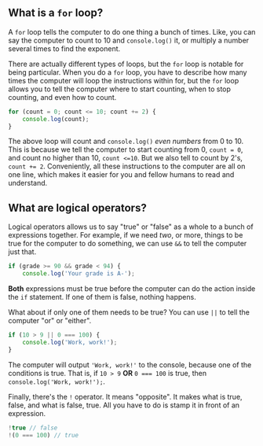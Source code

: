 ## What is a `for` loop?

A `for` loop tells the computer to do one thing a bunch of times. Like, you can say the computer to count to 10 and `console.log()` it, or multiply a number several times to find the exponent.

There are actually different types of loops, but the `for` loop is notable for being particular. When you do a `for` loop, you have to describe how many times the computer will loop the instructions within for, but the `for` loop allows you to tell the computer where to start counting, when to stop counting, and even how to count.

```js 
for (count = 0; count <= 10; count += 2) {
    console.log(count);
}
```

The above loop will count and `console.log()` *even numbers* from 0 to 10. This is because we tell the computer to start counting from 0, `count = 0`, and count no higher than 10, `count <=10`. But we also tell to count by 2's, `count += 2`. Conveniently, all these instructions to the computer are all on one line, which makes it easier for you and fellow humans to read and understand.

## What are logical operators?

Logical operators allows us to say "true" or "false" as a whole to a bunch of expressions together. For example, if we need *two*, or more, things to be true for the computer to do something, we can use `&&` to tell the computer just that.

```js
if (grade >= 90 && grade < 94) {
    console.log('Your grade is A-');
```

**Both** expressions must be true before the computer can do the action inside the `if` statement. If one of them is false, nothing happens.

What about if only one of them needs to be true? You can use `||` to tell the computer "or" or "either".

```js
if (10 > 9 || 0 === 100) {
    console.log('Work, work!');
}
```

The computer will output `'Work, work!'` to the console, because one of the conditions is true. That is, if `10 > 9` **OR** `0 === 100` is true, then `console.log('Work, work!');`.

Finally, there's the `!` operator. It means "opposite". It makes what is true, false, and what is false, true. All you have to do is stamp it in front of an expression.

```js
!true // false
!(0 === 100) // true
```

